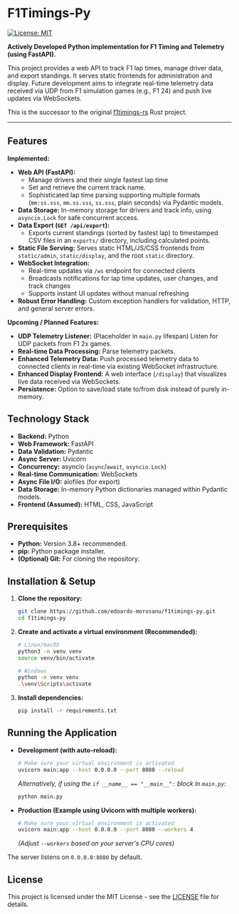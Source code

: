 # F1Timings-Py

[![License: MIT](https://img.shields.io/badge/License-MIT-yellow.svg)](https://opensource.org/licenses/MIT)

**Actively Developed Python implementation for F1 Timing and Telemetry (using FastAPI).**

This project provides a web API to track F1 lap times, manage driver data, and export standings. It serves static frontends for administration and display. Future development aims to integrate real-time telemetry data received via UDP from F1 simulation games (e.g., F1 24) and push live updates via WebSockets.

This is the successor to the original [f1timings-rs](https://github.com/edoardo-morosanu/f1timings-rs) Rust project.

---

## Features

**Implemented:**

- **Web API (FastAPI):**
  - Manage drivers and their single fastest lap time
  - Set and retrieve the current track name.
  - Sophisticated lap time parsing supporting multiple formats (`mm:ss.sss`, `mm.ss.sss`, `ss.sss`, plain seconds) via Pydantic models.
- **Data Storage:** In-memory storage for drivers and track info, using `asyncio.Lock` for safe concurrent access.
- **Data Export (`GET /api/export`):**
  - Exports current standings (sorted by fastest lap) to timestamped CSV files in an `exports/` directory, including calculated points.
- **Static File Serving:** Serves static HTML/JS/CSS frontends from `static/admin`, `static/display`, and the root `static` directory.
- **WebSocket Integration:** 
  - Real-time updates via `/ws` endpoint for connected clients
  - Broadcasts notifications for lap time updates, user changes, and track changes
  - Supports instant UI updates without manual refreshing
- **Robust Error Handling:** Custom exception handlers for validation, HTTP, and general server errors.

**Upcoming / Planned Features:**

- **UDP Telemetry Listener:** (Placeholder in `main.py` lifespan) Listen for UDP packets from F1 2x games.
- **Real-time Data Processing:** Parse telemetry packets.
- **Enhanced Telemetry Data:** Push processed telemetry data to connected clients in real-time via existing WebSocket infrastructure.
- **Enhanced Display Frontend:** A web interface (`/display`) that visualizes live data received via WebSockets.
- **Persistence:** Option to save/load state to/from disk instead of purely in-memory.

## Technology Stack

- **Backend:** Python
- **Web Framework:** FastAPI
- **Data Validation:** Pydantic
- **Async Server:** Uvicorn
- **Concurrency:** asyncio (`async`/`await`, `asyncio.Lock`)
- **Real-time Communication:** WebSockets
- **Async File I/O:** aiofiles (for export)
- **Data Storage:** In-memory Python dictionaries managed within Pydantic models.
- **Frontend (Assumed):** HTML, CSS, JavaScript

## Prerequisites

- **Python:** Version 3.8+ recommended.
- **pip:** Python package installer.
- **(Optional) Git:** For cloning the repository.

## Installation & Setup

1.  **Clone the repository:**

    ```bash
    git clone https://github.com/edoardo-morosanu/f1timings-py.git
    cd f1timings-py
    ```

2.  **Create and activate a virtual environment (Recommended):**

    ```bash
    # Linux/macOS
    python3 -m venv venv
    source venv/bin/activate

    # Windows
    python -m venv venv
    .\venv\Scripts\activate
    ```

3.  **Install dependencies:**
    ```bash
    pip install -r requirements.txt
    ```
    <!-- [TODO: Create requirements.txt with FastAPI, Uvicorn, Pydantic, aiofiles, etc.] -->
    <!-- Example: pip install fastapi uvicorn[standard] pydantic aiofiles -->

## Running the Application

- **Development (with auto-reload):**

  ```bash
  # Make sure your virtual environment is activated
  uvicorn main:app --host 0.0.0.0 --port 8080 --reload
  ```

  _Alternatively, if using the `if __name__ == "__main__":` block in `main.py`:_

  ```bash
  python main.py
  ```

- **Production (Example using Uvicorn with multiple workers):**
  ```bash
  # Make sure your virtual environment is activated
  uvicorn main:app --host 0.0.0.0 --port 8080 --workers 4
  ```
  _(Adjust `--workers` based on your server's CPU cores)_

The server listens on `0.0.0.0:8080` by default.

## License

This project is licensed under the MIT License - see the [LICENSE](LICENSE) file for details.
